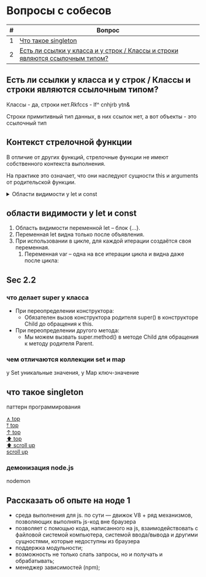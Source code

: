 # Вопросы с собесов

<a id="top"></a>

| #   | Вопрос                                                                              |
| --- | ----------------------------------------------------------------------------------- |
| 1   | [Что такое singleton](#1)                                                           |
| 2   | [Есть ли ссылки у класса и у строк / Классы и строки являются ссылочным типом?](#2) |

## Есть ли ссылки у класса и у строк / Классы и строки являются ссылочным типом? <a id="2"></a>

Классы - да, строки нет.Rkfccs - lf^ cnhjrb ytn&

Строки примитивный тип данных, в них ссылок нет, а вот объекты - это ссылочный тип

## Контекст стрелочной функции

В отличие от других функций, стрелочные функции не имеют собственного контекста выполнения.

На практике это означает, что они наследуют сущности this и arguments от родительской функции.

<details>

  <summary>Области видимости у let и const</summary>

1. Область видимости переменной let – блок {...}.
2. Переменная let видна только после объявления.
3. При использовании в цикле, для каждой итерации создаётся своя переменная.
    1. Переменная var – одна на все итерации цикла и видна даже после цикла:

</details>

## области видимости у let и const

1. Область видимости переменной let – блок {...}.
2. Переменная let видна только после объявления.
3. При использовании в цикле, для каждой итерации создаётся своя переменная.
    1. Переменная var – одна на все итерации цикла и видна даже после цикла:

## Sec 2.2

### что делает super у класса

- При переопределении конструктора:
  - Обязателен вызов конструктора родителя super() в конструкторе Child до обращения к this.
- При переопределении другого метода:
  - Мы можем вызвать super.method() в методе Child для обращения к методу родителя Parent.

### чем отличаются коллекции set и map

у Set уникальные значения, у Map ключ-значение

## <a id="1"></a> что такое singleton

паттерн программирования

[∧ top](#top)<br>
[⤒ top](#top)<br>
[↑ top](#top)<br>
[⬆ top](#top)<br>
[⬆ scroll up](#top)<br>
[scroll up](#top)<br>

### демонизация node.js

nodemon

## Рассказать об опыте на ноде 1

- среда выполнения для js. по сути — движок V8 + ряд механизмов, позволяющих выполнять js-код вне браузера
- позволяет с помощью кода, написанного на js, взаимодействовать с файловой системой компьютера, системой ввода/вывода и другими сущностями, которые недоступны из браузера
- поддержка модульности;
- возможность не только слать запросы, но и получать и обрабатывать;
- менеджер зависимостей (npm);
